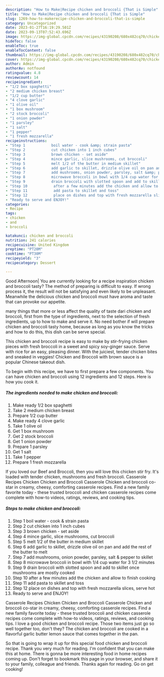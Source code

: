 ```yaml
---
description: "How to Make|Recipe chicken and broccoli {That is Simple"
title: "How to Make|Recipe chicken and broccoli {That is Simple"
slug: 1269-how-to-makerecipe-chicken-and-broccoli-that-is-simple
category: Uncategorized
date: 2023-01-27T16:19:29.501Z
date: 2023-09-13T07:52:43.696Z
image: https://img-global.cpcdn.com/recipes/43190208/680x482cq70/chicken-and-broccoli-recipe-main-photo.jpg
hideToc: false
enableToc: true
enableTocContent: false
thumbnail: https://img-global.cpcdn.com/recipes/43190208/680x482cq70/chicken-and-broccoli-recipe-main-photo.jpg
cover: https://img-global.cpcdn.com/recipes/43190208/680x482cq70/chicken-and-broccoli-recipe-main-photo.jpg
author: Admin
authorAv: notfound
ratingvalue: 4.8
reviewcount: 14
recipeingredient:
- "1/2 box spaghetti"
- "2 medium chicken breast"
- "1/2 cup butter"
- "4 clove garlic"
- "1 olive oil"
- "1 box mushroom"
- "2 stock broccoli"
- "1 onion powder"
- "1 parsley"
- "1 salt"
- "1 pepper"
- "1 fresh mozzarella"
recipeinstructions:
- "Step 1            boil water - cook &amp; strain pasta"
- "Step 2            cut chicken into 1 inch cubes"
- "Step 3            brown chicken - set aside"
- "Step 4            mince garlic, slice mushrooms, cut broccoli"
- "Step 5            melt 1/2 of the butter in medium skillet"
- "Step 6            add garlic to skillet, drizzle olive oil on pan and add the rest of the butter to melt"
- "Step 7            add mushrooms, onion powder, parsley, salt &amp; pepper to skillet"
- "Step 8            microwave broccoli in bowl with 1/4 cup water for 3 1/2 minutes"
- "Step 9            drain broccoli with slotted spoon and add to skillet once mushrooms are mostly cooked"
- "Step 10            after a few minutes add the chicken and allow to finish cooking"
- "Step 11            add pasta to skillet and toss"
- "Step 12            place on dishes and top with fresh mozzarella slices, serve hot"
- "Ready to serve and ENJOY!"
categories:
- Recipe
tags:
- chicken
- and
- broccoli

katakunci: chicken and broccoli 
nutrition: 241 calories
recipecuisine: United Kingdom
preptime: "PT20M"
cooktime: "PT30M"
recipeyield: "3"
recipecategory: Dessert

---
```



Good Afternoon| You are currently looking for a recipe inspiration chicken and broccoli tasty? The method of preparing is difficult to easy. If wrong process it, the result will not be satisfying and even likely to be unpleasant. Meanwhile the delicious chicken and broccoli must have aroma and taste that can provoke our appetite.






many things that more or less affect the quality of taste dari chicken and broccoli, first from the type of ingredients, next to the selection of fresh ingredients, up to how to make and serve it. No need bother if will prepare chicken and broccoli tasty home, because as long as you know the tricks and how to do this, this dish can be serve  special.


This chicken and broccoli recipe is easy to make by stir-frying chicken pieces with fresh broccoli in a sweet and spicy soy-ginger sauce. Serve with rice for an easy, pleasing dinner. With the juiciest, tender chicken bites and sneaked in veggies! Chicken and Broccoli with brown sauce is a popular Chinese takeout dish.


To begin with this recipe, we have to first prepare a few components. You can have chicken and broccoli using 12 ingredients and 12 steps. Here is how you cook it.

<!--inarticleads1-->

##### The ingredients needed to make chicken and broccoli:

1. Make ready 1/2 box spaghetti
1. Take 2 medium chicken breast
1. Prepare 1/2 cup butter
1. Make ready 4 clove garlic
1. Take 1 olive oil
1. Get 1 box mushroom
1. Get 2 stock broccoli
1. Get 1 onion powder
1. Prepare 1 parsley
1. Get 1 salt
1. Take 1 pepper
1. Prepare 1 fresh mozzarella


If you loved our Beef and Broccoli, then you will love this chicken stir fry. It&#39;s loaded with tender chicken, mushrooms and fresh broccoli. Casserole Recipes Chicken Chicken and Broccoli Casserole Chicken and broccoli co-star in creamy, cheesy, comforting casserole recipes. Find a new family favorite today - these trusted broccoli and chicken casserole recipes come complete with how-to videos, ratings, reviews, and cooking tips. 

<!--inarticleads2-->

##### Steps to make chicken and broccoli:

1. Step 1            boil water - cook &amp; strain pasta
1. Step 2            cut chicken into 1 inch cubes
1. Step 3            brown chicken - set aside
1. Step 4            mince garlic, slice mushrooms, cut broccoli
1. Step 5            melt 1/2 of the butter in medium skillet
1. Step 6            add garlic to skillet, drizzle olive oil on pan and add the rest of the butter to melt
1. Step 7            add mushrooms, onion powder, parsley, salt &amp; pepper to skillet
1. Step 8            microwave broccoli in bowl with 1/4 cup water for 3 1/2 minutes
1. Step 9            drain broccoli with slotted spoon and add to skillet once mushrooms are mostly cooked
1. Step 10            after a few minutes add the chicken and allow to finish cooking
1. Step 11            add pasta to skillet and toss
1. Step 12            place on dishes and top with fresh mozzarella slices, serve hot
1. Ready to serve and ENJOY!

Casserole Recipes Chicken Chicken and Broccoli Casserole Chicken and broccoli co-star in creamy, cheesy, comforting casserole recipes. Find a new family favorite today - these trusted broccoli and chicken casserole recipes come complete with how-to videos, ratings, reviews, and cooking tips. I love a good chicken and broccoli recipe. Those two items just go so well together too, don&#39;t they? The chicken and broccoli are cooked in a flavorful garlic butter lemon sauce that comes together in the pan. 

So that is going to wrap it up for this special food chicken and broccoli recipe. Thank you very much for reading. I'm confident that you can make this at home. There is gonna be more interesting food in home recipes coming up. Don't forget to bookmark this page in your browser, and share it to your family, colleague and friends. Thanks again for reading. Go on get cooking!
